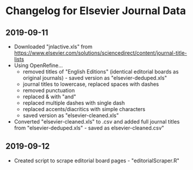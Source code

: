 # Changelog for Elsevier Journal Data

2019-09-11
------
* Downloaded "jnlactive.xls" from https://www.elsevier.com/solutions/sciencedirect/content/journal-title-lists
* Using OpenRefine...
	* removed titles of "English Editions" (identical editorial boards as original journals) - saved version as "elsevier-deduped.xls"
	* journal titles to lowercase, replaced spaces with dashes
	* removed punctuation
	* replaced & with "and"
	* replaced multiple dashes with single dash
	* replaced accents/diacritics with simple characters
	* saved version as "elsevier-cleaned.xls"
* Converted "elsevier-cleaned.xls" to .csv and added full journal titles from "elsevier-deduped.xls" - saved as elsevier-cleaned.csv"

2019-09-12
------
* Created script to scrape editorial board pages - "editorialScraper.R"